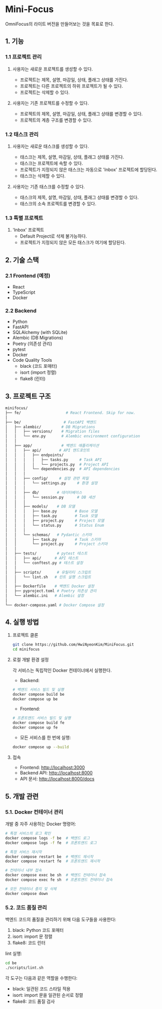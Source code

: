# Mini-Focus

OmniFocus의 라이트 버전을 만들어보는 것을 목표로 한다.

## 1. 기능

### 1.1 프로젝트 관리

1. 사용자는 새로운 프로젝트를 생성할 수 있다.
   - 프로젝트는 제목, 설명, 마감일, 상태, 플래그 상태를 가진다.
   - 프로젝트는 다른 프로젝트의 하위 프로젝트가 될 수 있다.
   - 프로젝트는 삭제할 수 있다.

2. 사용자는 기존 프로젝트를 수정할 수 있다.
   - 프로젝트의 제목, 설명, 마감일, 상태, 플래그 상태를 변경할 수 있다.
   - 프로젝트의 계층 구조를 변경할 수 있다.

### 1.2 태스크 관리

1. 사용자는 새로운 태스크를 생성할 수 있다.
   - 태스크는 제목, 설명, 마감일, 상태, 플래그 상태를 가진다.
   - 태스크는 프로젝트에 속할 수 있다.
   - 프로젝트가 지정되지 않은 태스크는 자동으로 'Inbox' 프로젝트에 할당된다.
   - 태스크는 삭제할 수 있다.

2. 사용자는 기존 태스크를 수정할 수 있다.
   - 태스크의 제목, 설명, 마감일, 상태, 플래그 상태를 변경할 수 있다.
   - 태스크의 소속 프로젝트를 변경할 수 있다.

### 1.3 특별 프로젝트

1. 'Inbox' 프로젝트
   - Default Project로 삭제 불가능하다.
   - 프로젝트가 지정되지 않은 모든 태스크가 여기에 할당된다.

## 2. 기술 스택

### 2.1 Frontend  (예정)

- React
- TypeScript
- Docker

### 2.2 Backend

- Python
- FastAPI
- SQLAlchemy (with SQLite)
- Alembic (DB Migrations)
- Poetry (의존성 관리)
- pytest
- Docker
- Code Quality Tools
  - black (코드 포매터)
  - isort (import 정렬)
  - flake8 (린터)

## 3. 프로젝트 구조

```bash
minifocus/
├── fe/                    # React Frontend. Skip for now.
│
├── be/                   # FastAPI 백엔드
│   ├── alembic/         # DB Migrations
│   │   ├── versions/    # Migration files
│   │   └── env.py       # Alembic environment configuration
│   │
│   ├── app/             # 백엔드 애플리케이션
│   │   ├── api/        # API 엔드포인트
│   │   │   ├── endpoints/
│   │   │   │   ├── tasks.py     # Task API
│   │   │   │   └── projects.py  # Project API
│   │   │   └── dependencies.py  # API dependencies
│   │   │
│   │   ├── config/     # 설정 관련 파일
│   │   │   └── settings.py     # 환경 설정
│   │   │
│   │   ├── db/        # 데이터베이스
│   │   │   └── session.py      # DB 세션
│   │   │
│   │   ├── models/    # DB 모델
│   │   │   ├── base.py        # Base 모델
│   │   │   ├── task.py        # Task 모델
│   │   │   ├── project.py     # Project 모델
│   │   │   └── status.py      # Status Enum
│   │   │
│   │   └── schemas/   # Pydantic 스키마
│   │       ├── task.py        # Task 스키마
│   │       └── project.py     # Project 스키마
│   │
│   ├── tests/         # pytest 테스트
│   │   ├── api/      # API 테스트
│   │   └── conftest.py # 테스트 설정
│   │
│   ├── scripts/       # 유틸리티 스크립트
│   │   └── lint.sh   # 린트 실행 스크립트
│   │
│   ├── Dockerfile    # 백엔드 Docker 설정
│   ├── pyproject.toml # Poetry 의존성 관리
│   └── alembic.ini   # Alembic 설정
│
└── docker-compose.yaml # Docker Compose 설정
```

## 4. 실행 방법

1. 프로젝트 클론

   ```bash
   git clone https://github.com/HwiNyeonKim/MiniFocus.git
   cd minifocus
   ```

2. 로컬 개발 환경 설정

   각 서비스는 독립적인 Docker 컨테이너에서 실행한다.

   - Backend:

   ```bash
   # 백엔드 서비스 빌드 및 실행
   docker compose build be
   docker compose up be
   ```

   - Frontend:

   ```bash
   # 프론트엔드 서비스 빌드 및 실행
   docker compose build fe
   docker compose up fe
   ```

   - 모든 서비스를 한 번에 실행:

   ```bash
   docker compose up --build
   ```

3. 접속

   - Frontend: [http://localhost:3000](http://localhost:3000)
   - Backend API: [http://localhost:8000](http://localhost:8000)
   - API 문서: [http://localhost:8000/docs](http://localhost:8000/docs)

## 5. 개발 관련

### 5.1. Docker 컨테이너 관리

개발 중 자주 사용하는 Docker 명령어:

```bash
# 특정 서비스의 로그 확인
docker compose logs -f be  # 백엔드 로그
docker compose logs -f fe  # 프론트엔드 로그

# 특정 서비스 재시작
docker compose restart be  # 백엔드 재시작
docker compose restart fe  # 프론트엔드 재시작

# 컨테이너 내부 접속
docker compose exec be sh  # 백엔드 컨테이너 접속
docker compose exec fe sh  # 프론트엔드 컨테이너 접속

# 모든 컨테이너 중지 및 삭제
docker compose down
```

### 5.2. 코드 품질 관리

백엔드 코드의 품질을 관리하기 위해 다음 도구들을 사용한다:

1. black: Python 코드 포매터
2. isort: import 문 정렬
3. flake8: 코드 린터

lint 실행:

```bash
cd be
./scripts/lint.sh
```

각 도구는 다음과 같은 역할을 수행한다:

- black: 일관된 코드 스타일 적용
- isort: import 문을 일관된 순서로 정렬
- flake8: 코드 품질 검사
